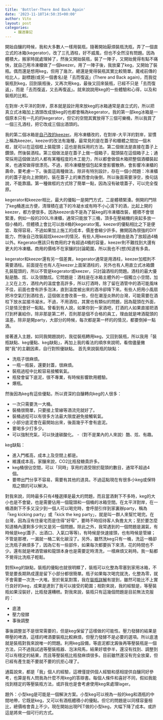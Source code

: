 ```yaml
---
title: 'Bottler-There And Back Again'
date: '2023-11-18T14:50:35+00:00'
author: Vito
layout: post
categories:
    - 釀酒筆記
---
```


開始自釀的時候，我和大多數人一樣用裝瓶，隨著開始厭煩裝瓶洗瓶，弄了一個直立式的冰箱(kegerator)，改了三孔酒柱，好不威風，但也不全然沒有問題。因為體積大，搬家時就處理掉了，然後又開始裝瓶，裝了一陣子，又開始覺得有點不痛快，就自己用冷凍櫃做了一個keezer。用了一陣子後，我放棄了keg，又開始了裝瓶。偶而還是想用keg，但用了幾次，總還是覺得裝瓶其實比較簡單。魔戒前傳的哈比人，副標題(或另一個書名)是「去而復返」(There and Back again)，而我從裝瓶到keg，回到裝瓶後，又再次用keg，最後又回來裝瓶，已經不只是「去而復返」，而是「去而復返，又去再復返」。就來說說用keg的一些體驗和心得，以及和裝瓶的比較。

在對岸-大平洋的對岸，原本就是設計用來放keg的冰箱通常是直立式的，所以把真立式冰箱加上酒頭改成放keg的也都會稱為kegerator。我的第一部keg冰箱是一個原本只有一孔的的kegerator，但它的空間其實放得下三個可樂桶，所以我買了一個三孔酒柱，把它改成三個出酒頭的。

我的第二個冰箱是[自己改的keezer](https://www.vito.tw/posts/keezer-diye8a898e98c84/)。用冷凍櫃改的，在對岸-大平洋的對岸，習慣上稱為keezer。keezer的改法有幾種，最常見的是在蓋子和櫃體之間加一個木框，就可以在這個框上裝龍頭；這也是我採用的方法。第二個做法是直接在蓋子上鑽頭，然後裝酒柱。第三個做法是在蓋子上做一個箱子，龍頭裝在這個箱子上；通常採用這個做法的人都有某種程度的木工能力，所以都會做個木箱把整個酒櫃裝起來，也通常做得很漂亮。不過，把冷凍櫃整個包起來會影響散熱，會影響冷凍櫃的壽命，要考慮一下。後面這兩種做法，除非有特別設計，存在一個小問題：冷凍櫃的的蓋子是向上掀開的，裝在蓋子上的東西會向後倒，所以後面需要淨空，換句話說，不能靠牆。第一種做框的方式除了簡單一點，因為沒有破壞蓋子，可以完全復原。

kegerator和keezer相比，最大的優點一是開門方式，二是體積緊湊。側開的門除了keg桶進出方便，清理積在底下的冷凝水或有時不小心滴下的酒，比起上開的keezer，都方便很多。因為keezer由不是為了裝keg的冷凍櫃改裝，體積不會很緊湊，例如一般的200L冷凍櫃，通常只能放下三桶，頂多在壓縮機的突起多放一個小桶的，但體積上會比可以放4桶的kegerator寬。keezer的優點相比之下是便宜、取得容易，不過如果加上施工的成本，價差會縮少許多。撇開因為很強的DIY能力，然後自己改裝超炫keezer的情況，有些人用keezer的理由是為了放超過4桶以外。Kegerator應該只有商用的才有超過4桶的容量，keezer則不難找到大還有更大的冷凍櫃。商用的價格不在家釀的討論範圍，所以我也不(想)知道有多貴。

kegerator和keezer還有另一個差異，kegerator通常是用酒柱，keezer加框則不需要酒柱。前面提在也有人在keezer上面架酒柱的，另外也有人用直立式冰箱鑽孔裝龍頭的，所以不管是kegerator或keezer，只討論酒柱的問題。酒柱的最大優點是酷、炫、以及很酷炫。它問題是：酒柱是在冰箱主體外的一個獨立小空間，加上又在上方，酒柱內的溫度會高許多，所以打酒時，除了留在酒管中的酒可能風味不佳，前面也會有許多泡沫，直到溫度被出來的酒冷卻降下來。有些人把用小風扇把冷空氣打到酒柱去，這個做法會改善一些，但在潮溼炎熱的台灣，可能需要在酒柱下放水盆接冷凝水。不過，不用酒柱，其實也有類似的問題，因為龍頭在外面，只是情況會好一點點。曾看到有人說，如果你到一家酒吧，打酒的人如果直接把酒打到杯裏給你，除非那是第二杯，否則那是個不合格的員工，理由就是啤酒龍頭的溫差。除非是開party，大部分的時候，每次都是第一杯的的情況，都要倒掉一點酒。

接著進入主題，如同我開題說的，我從裝瓶轉用keg，又回到裝瓶，所以我用「裝瓶缺點、keg優點、keg缺點」，再加上我的看法的順序來說明，看倌儘量撇開"我"的主觀因素，自行對照優缺點。
首先來說裝瓶的缺點：
- 洗瓶子很麻煩。
- 一瓶一瓶裝，還要封蓋，很麻煩。
- 裝瓶過程中比較容易接觸氧氣。
- 瓶發會留下底泥，很不專業，有時候影響飲用體驗。
- 爆瓶。

然後因為keg有這些優點，所以資深的自釀轉向keg的人很多：
- 一次只需要洗一大桶。
- 裝桶很簡單，只要接上管線等酒流完就好了。
- 裝桶過程可以有很多方法最大限度避免接觸氧氣。
- 小部分底泥會在最開始出來，後面幾乎不會有底泥。
- 要喝多少打多少。
- 可以強制充氣，可以快速碳酸化。
-（對不是業內的人來說）酷、炫、有趣。

keg缺點：
- 進入門檻高，成本上及空間上都是。
- 維護成本高，家釀來說，CO2比瓶發糖貴許多。
- keg桶很佔空間，可以「同時」享用的酒受限於龍頭的數目，通常不超過4個。
- 要帶出門分享不容易，需要有其他的道具。不過這點現在有很多小keg或保特瓶之類的可以解決。

對我來說，同時最多只有4種選擇是最大的問題，而且當酒剩下不多時，keg的大小也是不會變，也是需要佔用一個龍頭和一個桶的冰箱空間。在太平洋對岸，在一桶酒剩下不多又沒少到一個人可以喝完時，會呼朋引伴到家裏辦party，稱為「keg kicking party」或「kick the keg party」，就是叫一群人來幫忙喝完。在台灣，因為沒有住豪宅而是住得"好窄"，要時不時招待客人負擔太大；至於要怎麼知道桶內還剩多少則又是另一個問題。除此之外，我常遇到的一個問題是漏氣，有時候是keg(蓋子、出酒口、入氣口等等)，有時候是快速接頭，也有時候是管線；不管是那裡，一漏就一桶二氧化碳沒了。另外，雖然洗keg只有一桶，洗這一桶卻比洗瓶子麻煩多了，因為它有一些部件，如果每次都要拆下來清，花的時間也不少。還有就是啤酒管線和龍頭本身也是需要定時清洗，一樣麻煩又耗時。我一點都不覺得比洗瓶子輕鬆。

對照keg的缺點，裝瓶的優點也就很明顯了，裝瓶可以化整為零塞到家用冰箱，不管是要長期熟成還是留下小部分都很簡單。瓶子如果每次喝完就洗，化整為零，就不會需要一次洗一大堆。至於氧氣對策，我在[裝瓶詳解](https://www.vito.tw/posts/bottling/)有提到，雖然可能比不上實行良好的keg，成果是達到了我可以接受的範圍；相對來說，我的經驗是，等壓裝瓶如果沒裝好，比瓶發還糟糕。對我來說，裝瓶只有這幾個問題是目前無法克服的：

- 底渣
- 壓力發酵
- 事後調整

事後調整並不是很常需要的，但是keg保留了這樣做的可能性。壓力發酵的結果是帶壓的啤酒，這樣的啤酒要裝瓶比較麻煩，但壓力發酵不是必要的選項。所以底渣就是裝瓶對我來說唯一的問題。利用keg設備，等底泥都沈澱後再等壓裝瓶是一個方法，只不過我試過等壓裝瓶器、泡沬飛馬，結果好壞參半，還沒有找到、調整到可以有穩定的結果，而且等壓裝瓶比瓶發麻煩很多。目前雖然還沒有完全放棄，但已經有產生能不要就不要的抗拒心理了。

通篇說來，都是「我」個人的經驗，這裡僅提供個人經驗和感相提供自釀同好參考，也算是有人問我為什麼不用keg的答辯書。每個人條件和喜好不同，假如我能找到穩定的等壓裝瓶方法，或許我也是會考慮使用keg來處理lager。

題外：小型keg是可能是一個解決方案。小型keg可以視為一般的keg和酒瓶的中間地帶，它既是keg，又可以有酒瓶體積小的優點。但它的問題是以同樣容量相比，總價格會貴上不少。現在開始出現PET做的小型keg，大幅下降了成本。或許這是將來一個可行的方式。

